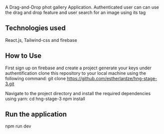 A Drag-and-Drop phot gallery Application. Authenticated user can can use the drag and drop feature and user search for an image using its tag

## Technologies used
React.js, Tailwind-css and firebase

## How to Use
First sign up on firebase and create a project
generate your keys under authentification
clone this repository to your local machine using the following command: 
git clone https://github.com/estherlardze/hng-stage-3.git

Navigate to the project directory and install the required dependencies using yarn:
cd hng-stage-3
npm install

## Run the application
npm run dev
